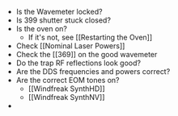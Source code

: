 - Is the Wavemeter locked?  
- Is 399 shutter stuck closed?  
- Is the oven on?
	- If it's not, see [[Restarting the Oven]]
- Check [[Nominal Laser Powers]]
- Check the [[369]] on the good wavemeter
- Do the trap RF reflections look good?
- Are the DDS frequencies and powers correct?
- Are the correct EOM tones on?
	- [[Windfreak SynthHD]]
	- [[Windfreak SynthNV]]
- 